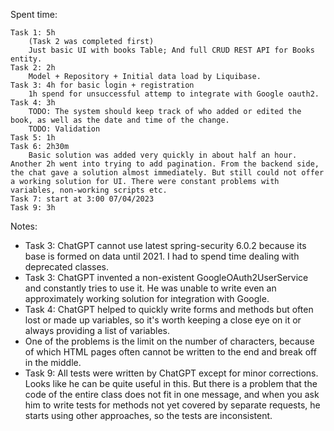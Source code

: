 


Spent time:

    Task 1: 5h 
        (Task 2 was completed first)
        Just basic UI with books Table; And full CRUD REST API for Books entity.
    Task 2: 2h
        Model + Repository + Initial data load by Liquibase.
    Task 3: 4h for basic login + registration
        1h spend for unsuccessful attemp to integrate with Google oauth2.
    Task 4: 3h 
        TODO: The system should keep track of who added or edited the book, as well as the date and time of the change.
        TODO: Validation
    Task 5: 1h
    Task 6: 2h30m 
        Basic solution was added very quickly in about half an hour. Another 2h went into trying to add pagination. From the backend side, the chat gave a solution almost immediately. But still could not offer a working solution for UI. There were constant problems with variables, non-working scripts etc.
    Task 7: start at 3:00 07/04/2023
    Task 9: 3h


Notes:
- Task 3: ChatGPT cannot use latest spring-security 6.0.2 because its base is formed on data until 2021. I had to spend time dealing with deprecated classes.
- Task 3: ChatGPT invented a non-existent GoogleOAuth2UserService and constantly tries to use it. He was unable to write even an approximately working solution for integration with Google.
- Task 4: ChatGPT helped to quickly write forms and methods but often lost or made up variables, so it's worth keeping a close eye on it or always providing a list of variables.
- One of the problems is the limit on the number of characters, because of which HTML pages often cannot be written to the end and break off in the middle.
- Task 9: All tests were written by ChatGPT except for minor corrections. Looks like he can be quite useful in this. But there is a problem that the code of the entire class does not fit in one message, and when you ask him to write tests for methods not yet covered by separate requests, he starts using other approaches, so the tests are inconsistent. 